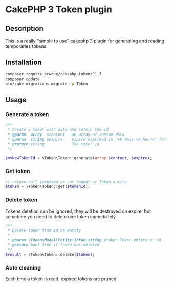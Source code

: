 # CakePHP 3 Token plugin

## Description
This is a really "simple to use" cakephp 3 plugin for generating and reading temporaries tokens

## Installation
```bash
composer require erwane/cakephp-token:^1.3
composer update
bin/cake migrations migrate -p Token
```

## Usage

### Generate a token
```php
/**
 * Create a token with data and return the id
 * @param  array  $content   an array of custom data
 * @param  string $expire    expire exprimed in '+6 days +2 hours' format
 * @return string            The token id
 */

$myNewTokenId = \Token\Token::generate(array $content, $expire);
```

### Get token
```php
// return null (expired or not found) or Token entity
$token = \Token\Token::get($tokenId);
```

### Delete token
Tokens deletion can be ignored, they will be destroyed on expire, but sometime you need to delete one token immediately
```php
/**
 * Delete token from id or entity
 * 
 * @param \Token\Model\Entity\Token|string $token Token entity or id
 * @return bool True if token was deleted
 */
$result = \Token\Token::delete($token);
```

### Auto cleaning
Each time a token is read, expired tokens are pruned
